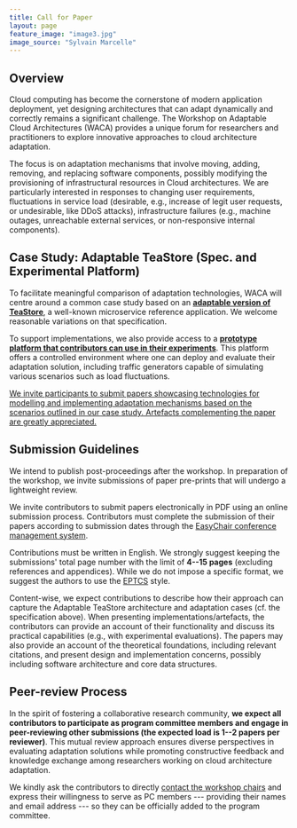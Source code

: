 ```yaml
---
title: Call for Paper
layout: page
feature_image: "image3.jpg"
image_source: "Sylvain Marcelle"
---
```


## Overview

Cloud computing has become the cornerstone of modern application deployment, yet designing architectures that can adapt dynamically and correctly remains a significant challenge. The Workshop on Adaptable Cloud Architectures (WACA) provides a unique forum for researchers and practitioners to explore innovative approaches to cloud architecture adaptation.

The focus is on adaptation mechanisms that involve moving, adding, removing, and replacing software components, possibly modifying the provisioning of infrastructural resources in Cloud architectures. We are particularly interested in responses to changing user requirements, fluctuations in service load (desirable, e.g., increase of legit user requests, or undesirable, like DDoS attacks), infrastructure failures (e.g., machine outages, unreachable external services, or non-responsive internal components).

## Case Study: Adaptable TeaStore (Spec. and Experimental Platform)
To facilitate meaningful comparison of adaptation technologies, WACA will centre around a common case study based on an **[adaptable version of TeaStore](https://arxiv.org/pdf/2412.16060)**, a well-known microservice reference application. We welcome reasonable variations on that specification.

To support implementations, we also provide access to a **[prototype platform that contributors can use in their experiments](https://gitlab.inria.fr/adaptable-teastore/experimentation-platform#)**. This platform offers a controlled environment where one can deploy and evaluate their adaptation solution, including traffic generators capable of simulating various scenarios such as load fluctuations.

<div class="text-center bg-warning">
<u>We invite participants to submit papers showcasing technologies for modelling and implementing adaptation mechanisms based on the scenarios outlined in our case study. Artefacts complementing the paper are greatly appreciated.</u></div>

## Submission Guidelines

We intend to publish post-proceedings after the workshop. In preparation of the workshop, we invite submissions of paper pre-prints that will undergo a lightweight review.

We invite contributors to submit papers electronically in PDF using an online submission process. Contributors must complete the submission of their papers according to submission dates through the [EasyChair conference management system](https://easychair.org/conferences?conf=waca2025).

Contributions must be written in English. We strongly suggest keeping the submissions' total page number with the limit of **4--15 pages** (excluding references and appendices). While we do not impose a specific format, we suggest the authors to use the [EPTCS](https://cgi.cse.unsw.edu.au/~eptcs/style.shtml) style.

Content-wise, we expect contributions to describe how their approach can capture the Adaptable TeaStore architecture and adaptation cases (cf. the specification above). When presenting implementations/artefacts, the contributors can provide an account of their functionality and discuss its practical capabilities (e.g., with experimental evaluations). The papers may also provide an account of the theoretical foundations, including relevant citations, and present design and implementation concerns, possibly including software architecture and core data structures.

## Peer-review Process

In the spirit of fostering a collaborative research community, **we expect all contributors to participate as program committee members and engage in peer-reviewing other submissions (the expected load is 1--2 papers per reviewer)**. This mutual review approach ensures diverse perspectives in evaluating adaptation solutions while promoting constructive feedback and knowledge exchange among researchers working on cloud architecture adaptation. 

We kindly ask the contributors to directly [contact the workshop chairs]({{site.url}}/committees) and express their willingness to serve as PC members --- providing their names and email address --- so they can be officially added to the program committee.